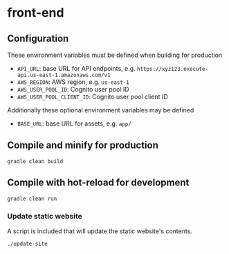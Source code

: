 # front-end

## Configuration

These environment variables must be defined when building for production

- `API_URL`: base URL for API endpoints, e.g. `https://xyz123.execute-api.us-east-1.amazonaws.com/v1`
- `AWS_REGION`: AWS region, e.g. `us-east-1`
- `AWS_USER_POOL_ID`: Cognito user pool ID
- `AWS_USER_POOL_CLIENT_ID`: Cognito user pool client ID

Additionally these optional environment variables may be defined

- `BASE_URL`: base URL for assets, e.g. `app/`

## Compile and minify for production
```
gradle clean build
```

## Compile with hot-reload for development
```
gradle clean run
```

### Update static website
A script is included that will update the static website's contents.
```
./update-site
```
